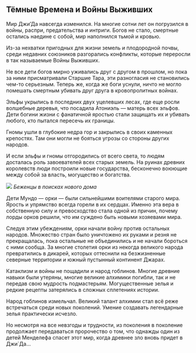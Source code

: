 ## Тёмные Времена и Войны Выживших

Мир Джи’Да навсегда изменился. На многие сотни лет он погрузился в войны, распри, предательства и интриги. Богов не стало, смертные остались наедине с собой, мир наполнился тьмой и кровью.

Из-за нехватки пригодных для жизни земель и плодородной почвы, среди недавних союзников разгорались конфликты, которые переросли в так называемые Войны Выживших.

Не все дети богов мирно уживались друг с другом в прошлом, но пока за ними присматривали Старшие Тара, эти разногласия не становились чем-то серьезным. Теперь же, когда же боги уснули, ничто не могло помешать смертным убивать друг друга в кровопролитных войнах.

Эльфы укрылись в последних двух уцелевших лесах, где еще росли волшебные деревья, что посадила Атониэль — матерь всех эльфов. Дети богини жизни с фанатичной яростью стали защищать их и убивать любого, кто пытался пересечь их границы.

Гномы ушли в глубокие недра гор и закрылись в своих каменных крепостях. Там они могли не бояться угрозы со стороны других народов.

И если эльфы и гномы отгородились от всего света, то людям досталась роль завоевателей всех старых земель. На руинах древних королевств люди построили новые государства, бесконечно воюющие между собой за власть, могущество и богатства.

![](8settlers.2x.jpg)
*Беженцы в поисках нового дома*

Дети Мундо — орки — были сильнейшими воителями старого мира. Ярость и упрямство всегда горели в их сердцах. Именно эта вера в собственную силу и превосходство стала одной из причин, почему лорды орков решили, что им суждено быть новыми хозяевами мира.

Следуя этим убеждениям, орки начали войну против остальных народов. Множество стран было уничтожено их руками и резня не прекращалась, пока остальные не объединились и не начали бороться с ними сообща. За многие столетия орки из некогда великого народа превратились в дикарей, которых оттеснили на безжизненные северные территории и южный пустынный континент Джарах.

Катаклизм и войны не пощадили и народ гоблинов. Многие древние навыки были утеряны, многие великие алхимики погибли, так и не передав свою мудрость подмастерьям. Могущественные зелья и редкие рецепты затерялись в сложных сплетениях истории.

Народ гоблинов измельчал. Великий талант алхимии стал всё реже встречаться среди новых поколений. Умение создавать легендарные зелья практически исчезло.

Но несмотря на все невзгоды и трудности, из поколения в поколение продолжает передаваться пророчество о том, что однажды один из детей Менделефа спасет этот мир, когда древнее зло вновь придет в Джи`Да…